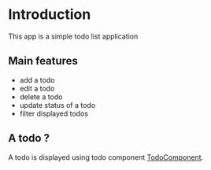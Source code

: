 # Introduction

This app is a simple todo list application

## Main features

- add a todo
- edit a todo
- delete a todo
- update status of a todo
- filter displayed todos

## A todo ?

A todo is displayed using todo component [TodoComponent](../components/TodoComponent.html).
